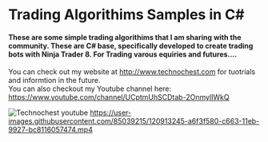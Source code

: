 # Trading Algorithims Samples in C#

#### These are some simple trading algorithims that I am sharing with the community.  These are C# base, specifically developed to create trading bots with Ninja Trader 8.   For Trading varous equiries and futures.... 

You can check out my website at http://www.technochest.com for tuotrials and informtion in the future.  
You can also checkout my Youtube channel here: https://www.youtube.com/channel/UCptmUhSCDtab-2OnmylIWkQ

![Technochest youtube](https://user-images.githubusercontent.com/85039215/120913041-254f9800-c662-11eb-987e-f4876707c050.png)
https://user-images.githubusercontent.com/85039215/120913245-a6f3f580-c663-11eb-9927-bc8116057474.mp4

